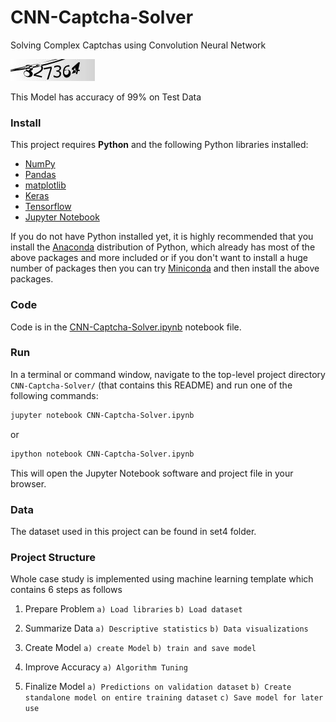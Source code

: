 # CNN-Captcha-Solver
Solving Complex Captchas using Convolution Neural Network

![abc](abc.jpg)

This Model has accuracy of 99% on Test Data

### Install

This project requires **Python** and the following Python libraries installed:

- [NumPy](https://www.numpy.org/)
- [Pandas](https://pandas.pydata.org/)
- [matplotlib](https://matplotlib.org/)
- [Keras](https://keras.io/)
- [Tensorflow](https://www.tensorflow.org/install/pip)
- [Jupyter Notebook](https://ipython.org/notebook.html)

If you do not have Python installed yet, it is highly recommended that you install the [Anaconda](https://www.anaconda.com/download/) distribution of Python, which already has most of the above packages and more included or if you don't want to install a huge number of packages then you can try [Miniconda](https://conda.io/miniconda.html) and then install the above packages.

### Code

Code is in the [CNN-Captcha-Solver.ipynb](CNN-Captcha-Solver.ipynb) notebook file.

### Run

In a terminal or command window, navigate to the top-level project directory `CNN-Captcha-Solver/` (that contains this README) and run one of the following commands:

```bash
jupyter notebook CNN-Captcha-Solver.ipynb
```

or

```bash
ipython notebook CNN-Captcha-Solver.ipynb
```

This will open the Jupyter Notebook software and project file in your browser.


### Data
The dataset used in this project can be found in set4 folder.

### Project Structure

Whole case study is implemented using machine learning template which contains 6 steps as follows

1. Prepare Problem
`a) Load libraries`
`b) Load dataset`

2. Summarize Data
`a) Descriptive statistics`
`b) Data visualizations`


4. Create Model
`a) create Model`
`b) train and save model`

5. Improve Accuracy
`a) Algorithm Tuning`

6. Finalize Model
`a) Predictions on validation dataset`
`b) Create standalone model on entire training dataset`
`c) Save model for later use`

